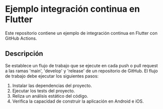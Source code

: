 # Ejemplo integración continua en Flutter

Este repositorio contiene un ejemplo de integración continua en Flutter con GitHub Actions.

## Descripción

Se establece un flujo de trabajo que se ejecute en cada push o pull request a las ramas 'main', 'develop' y 'release' de un repositorio de GitHub. El flujo de trabajo debe ejecutar los siguientes pasos:

1. Instalar las dependencias del proyecto.
2. Ejecutar los tests del proyecto.
3. Reliza un análisis estático del código.
4. Verifica la capacidad de construir la aplicación en Android e iOS.